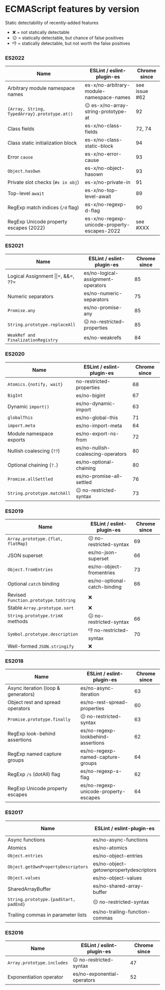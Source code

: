 # ECMAScript features by version

Static detectability of recently-added features

- ❌ = not statically detectable
- 😐 = statically detectable, but chance of false positives
- 👎 = statically detectable, but not worth the false positives

### ES2022

| Name                                         | ESLint / eslint-plugin-es                    | Chrome since  |
| -------------------------------------------- | -------------------------------------------- | ------------- |
| Arbitrary module namespace names             | es-x/no-arbitrary-module-namespace-names     | see issue #62 |
| `{Array, String, TypedArray}.prototype.at()` | 😐 es-x/no-array-string-prototype-at         | 92            |
| Class fields                                 | es-x/no-class-fields                         | 72, 74        |
| Class static initialization block            | es-x/no-class-static-block                   | 94            |
| Error `cause`                                | es-x/no-error-cause                          | 93            |
| `Object.hasOwn`                              | es-x/no-object-hasown                        | 93            |
| Private slot checks (`#x in obj`)            | es-x/no-private-in                           | 91            |
| Top-level `await`                            | es-x/no-top-level-await                      | 89            |
| RegExp match indices (`/d` flag)             | es-x/no-regexp-d-flag                        | 90            |
| RegExp Unicode property escapes (2022)       | es-x/no-regexp-unicode-property-escapes-2022 | see #XXX      |

### ES2021

| Name                                 | ESLint / eslint-plugin-es          | Chrome since |
| ------------------------------------ | ---------------------------------- | ------------ |
| Logical Assignment \|\|=, \&\&=, ??= | es/no-logical-assignment-operators | 85           |
| Numeric separators                   | es/no-numeric-separators           | 75           |
| `Promise.any`                        | es/no-promise-any                  | 85           |
| `String.prototype.replaceAll`        | 😐 no-restricted-properties        | 85           |
| `WeakRef and FinalizationRegistry`   | es/no-weakrefs                     | 84           |

### ES2020

| Name                        | ESLint / eslint-plugin-es          | Chrome since |
| --------------------------- | ---------------------------------- | ------------ |
| `Atomics.{notify, wait}`    | no-restricted-properties           | 68           |
| `BigInt`                    | es/no-bigint                       | 67           |
| Dynamic `import()`          | es/no-dynamic-import               | 63           |
| `globalThis`                | es/no-global-this                  | 71           |
| `import.meta`               | es/no-import-meta                  | 64           |
| Module namespace exports    | es/no-export-ns-from               | 72           |
| Nullish coalescing (`??`)   | es/no-nullish-coalescing-operators | 80           |
| Optional chaining (`?.`)    | es/no-optional-chaining            | 80           |
| `Promise.allSettled`        | es/no-promise-all-settled          | 76           |
| `String.prototype.matchAll` | 😐 no-restricted-syntax            | 73           |

### ES2019

| Name                                  | ESLint / eslint-plugin-es    | Chrome since |
| ------------------------------------- | ---------------------------- | ------------ |
| `Array.prototype.{flat, flatMap}`     | 😐 no-restricted-syntax      | 69           |
| JSON superset                         | es/no-json-superset          | 66           |
| `Object.fromEntries`                  | es/no-object-fromentries     | 73           |
| Optional `catch` binding              | es/no-optional-catch-binding | 66           |
| Revised `Function.prototype.toString` | ❌                           |
| Stable `Array.prototype.sort`         | ❌                           |
| `String.prototype.trimX` methods      | 😐 no-restricted-syntax      | 66           |
| `Symbol.prototype.description`        | 👎 no-restricted-syntax      | 70           |
| Well-formed `JSON.stringify`          | ❌                           |

### ES2018

| Name                                | ESLint / eslint-plugin-es             | Chrome since |
| ----------------------------------- | ------------------------------------- | ------------ |
| Async iteration (loop & generators) | es/no-async-iteration                 | 63           |
| Object rest and spread operators    | es/no-rest-spread-properties          | 60           |
| `Promise.prototype.finally`         | 😐 no-restricted-syntax               | 63           |
| RegExp look-behind assertions       | es/no-regexp-lookbehind-assertions    | 62           |
| RegExp named capture groups         | es/no-regexp-named-capture-groups     | 64           |
| RegExp `/s` (dotAll) flag           | es/no-regexp-s-flag                   | 62           |
| RegExp Unicode property escapes     | es/no-regexp-unicode-property-escapes | 64           |

### ES2017

| Name                                  | ESLint / eslint-plugin-es              | Chrome since |
| ------------------------------------- | -------------------------------------- | ------------ |
| Async functions                       | es/no-async-functions                  | 55           |
| Atomics                               | es/no-atomics                          | 68           |
| `Object.entries`                      | es/no-object-entries                   | 54           |
| `Object.getOwnPropertyDescriptors`    | es/no-object-getownpropertydescriptors | 54           |
| `Object.values`                       | es/no-object-values                    | 54           |
| SharedArrayBuffer                     | es/no-shared-array-buffer              | 68           |
| `String.prototype.{padStart, padEnd}` | 😐 no-restricted-syntax                | 57           |
| Trailing commas in parameter lists    | es/no-trailing-function-commas         | 58           |

### ES2016

| Name                       | ESLint / eslint-plugin-es   | Chrome since |
| -------------------------- | --------------------------- | ------------ |
| `Array.prototype.includes` | 😐 no-restricted-syntax     | 47           |
| Exponentiation operator    | es/no-exponential-operators | 52           |
